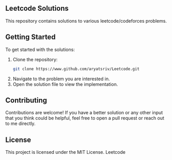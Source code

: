 ## Leetcode Solutions

This repository contains solutions to various leetcode/codeforces problems.

## Getting Started

To get started with the solutions:
1. Clone the repository:
    ```bash
    git clone https://www.github.com/aryatsriv/Leetcode.git
    ```
2. Navigate to the problem you are interested in.
3. Open the solution file to view the implementation.

## Contributing

Contributions are welcome! If you have a better solution or any other input that you think could be helpful, feel free to open a pull request or reach out to me directly.

## License

This project is licensed under the MIT License.
 Leetcode

